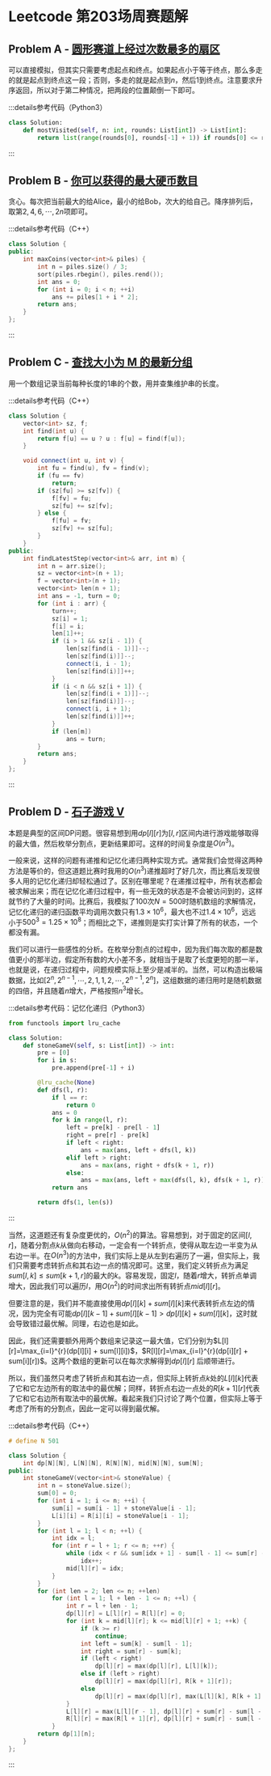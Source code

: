 # Leetcode 第203场周赛题解

## Problem A - [圆形赛道上经过次数最多的扇区](https://leetcode.cn/problems/most-visited-sector-in-a-circular-track/)

可以直接模拟，但其实只需要考虑起点和终点。如果起点小于等于终点，那么多走的就是起点到终点这一段；否则，多走的就是起点到$n$，然后$1$到终点。注意要求升序返回，所以对于第二种情况，把两段的位置颠倒一下即可。

:::details参考代码（Python3）

```python
class Solution:
    def mostVisited(self, n: int, rounds: List[int]) -> List[int]:
        return list(range(rounds[0], rounds[-1] + 1)) if rounds[0] <= rounds[-1] else (list(range(1, rounds[-1] + 1)) + list(range(rounds[0], n + 1)))
```

:::

## Problem B - [你可以获得的最大硬币数目](https://leetcode.cn/problems/maximum-number-of-coins-you-can-get/)

贪心。每次把当前最大的给Alice，最小的给Bob，次大的给自己。降序排列后，取第$2,4,6,\cdots,2n$项即可。

:::details参考代码（C++）

```cpp
class Solution {
public:
    int maxCoins(vector<int>& piles) {
        int n = piles.size() / 3;
        sort(piles.rbegin(), piles.rend());
        int ans = 0;
        for (int i = 0; i < n; ++i)
            ans += piles[1 + i * 2];
        return ans;
    }
};
```

:::

## Problem C - [查找大小为 M 的最新分组](https://leetcode.cn/problems/find-latest-group-of-size-m/)

用一个数组记录当前每种长度的1串的个数，用并查集维护串的长度。

:::details参考代码（C++）

```cpp
class Solution {
    vector<int> sz, f;
    int find(int u) {
        return f[u] == u ? u : f[u] = find(f[u]);
    }

    void connect(int u, int v) {
        int fu = find(u), fv = find(v);
        if (fu == fv)
            return;
        if (sz[fu] >= sz[fv]) {
            f[fv] = fu;
            sz[fu] += sz[fv];
        } else {
            f[fu] = fv;
            sz[fv] += sz[fu];
        }
    }
public:
    int findLatestStep(vector<int>& arr, int m) {
        int n = arr.size();
        sz = vector<int>(n + 1);
        f = vector<int>(n + 1);
        vector<int> len(n + 1);
        int ans = -1, turn = 0;
        for (int i : arr) {
            turn++;
            sz[i] = 1;
            f[i] = i;
            len[1]++;
            if (i > 1 && sz[i - 1]) {
                len[sz[find(i - 1)]]--;
                len[sz[find(i)]]--;
                connect(i, i - 1);
                len[sz[find(i)]]++;
            }
            if (i < n && sz[i + 1]) {
                len[sz[find(i + 1)]]--;
                len[sz[find(i)]]--;
                connect(i, i + 1);
                len[sz[find(i)]]++;
            }
            if (len[m])
                ans = turn;
        }
        return ans;
    }
};
```

:::

## Problem D - [石子游戏 V](https://leetcode.cn/problems/stone-game-v/)

本题是典型的区间DP问题。很容易想到用$dp[l][r]$为$[l,r]$区间内进行游戏能够取得的最大值，然后枚举分割点，更新结果即可。这样的时间复杂度是$O(n^3)$。

一般来说，这样的问题有递推和记忆化递归两种实现方式。通常我们会觉得这两种方法是等价的，但这道题比赛时我用的$O(n^3)$递推超时了好几次，而比赛后发现很多人用的记忆化递归却轻松通过了。区别在哪里呢？在递推过程中，所有状态都会被求解出来；而在记忆化递归过程中，有一些无效的状态是不会被访问到的，这样就节约了大量的时间。比赛后，我模拟了$100$次$N=500$时随机数组的求解情况，记忆化递归的递归函数平均调用次数只有$1.3\times10^6$，最大也不过$1.4\times10^6$，远远小于$500^3=1.25\times10^8$；而相比之下，递推则是实打实计算了所有的状态，一个都没有漏。

我们可以进行一些感性的分析。在枚举分割点的过程中，因为我们每次取的都是数值更小的那半边，假定所有数的大小差不多，就相当于是取了长度更短的那一半，也就是说，在递归过程中，问题规模实际上至少是减半的。当然，可以构造出极端数据，比如$[2^n,2^{n-1},\cdots,2,1,1,2,\cdots,2^{n-1},2^n]$，这组数据的递归用时是随机数据的四倍，并且随着$n$增大，严格按照$n^3$增长。

:::details参考代码：记忆化递归（Python3）

```python
from functools import lru_cache

class Solution:
    def stoneGameV(self, s: List[int]) -> int:
        pre = [0]
        for i in s:
            pre.append(pre[-1] + i)

        @lru_cache(None)
        def dfs(l, r):
            if l == r:
                return 0
            ans = 0
            for k in range(l, r):
                left = pre[k] - pre[l - 1]
                right = pre[r] - pre[k]
                if left < right:
                    ans = max(ans, left + dfs(l, k))
                elif left > right:
                    ans = max(ans, right + dfs(k + 1, r))
                else:
                    ans = max(ans, left + max(dfs(l, k), dfs(k + 1, r)))
            return ans

        return dfs(1, len(s))
```

:::

当然，这道题还有复杂度更优的，$O(n^2)$的算法。容易想到，对于固定的区间$[l,r]$，随着分割点$k$从做向右移动，一定会有一个转折点，使得从取左边一半变为从右边一半。在$O(n^3)$的方法中，我们实际上是从左到右遍历了一遍，但实际上，我们只需要考虑转折点和其右边一点的情况即可。这里，我们定义转折点为满足$sum[l,k]\leq sum[k+1,r]$的最大的$k$。容易发现，固定$l$，随着$r$增大，转折点单调增大，因此我们可以遍历$l$，用$O(n^2)$的时间求出所有转折点$mid[l][r]$。

但要注意的是，我们并不能直接使用$dp[l][k]+sum[l][k]$来代表转折点左边的情况，因为完全有可能$dp[l][k-1]+sum[l][k-1]>dp[l][k]+sum[l][k]$，这时就会导致错过最优解。同理，右边也是如此。

因此，我们还需要额外用两个数组来记录这一最大值，它们分别为$L[l][r]=\max_{i=l}^{r}(dp[l][i] + sum[l][i])$，$R[l][r]=\max_{i=l}^{r}(dp[i][r] + sum[i][r])$。这两个数组的更新可以在每次求解得到$dp[l][r]$
后顺带进行。

所以，我们虽然只考虑了转折点和其右边一点，但实际上转折点$k$处的$L[l][k]$代表了它和它左边所有的取法中的最优解；同样，转折点右边一点处的$R[k+1][r]$代表了它和它右边所有取法中的最优解。看起来我们只讨论了两个位置，但实际上等于考虑了所有的分割点，因此一定可以得到最优解。

:::details参考代码（C++）

```cpp
# define N 501

class Solution {
    int dp[N][N], L[N][N], R[N][N], mid[N][N], sum[N];
public:
    int stoneGameV(vector<int>& stoneValue) {
        int n = stoneValue.size();
        sum[0] = 0;
        for (int i = 1; i <= n; ++i) {
            sum[i] = sum[i - 1] + stoneValue[i - 1];
            L[i][i] = R[i][i] = stoneValue[i - 1];
        }
        for (int l = 1; l < n; ++l) {
            int idx = l;
            for (int r = l + 1; r <= n; ++r) {
                while (idx < r && sum[idx + 1] - sum[l - 1] <= sum[r] - sum[idx + 1])
                    idx++;
                mid[l][r] = idx;
            }
        }
        for (int len = 2; len <= n; ++len)
            for (int l = 1; l + len - 1 <= n; ++l) {
                int r = l + len - 1;
                dp[l][r] = L[l][r] = R[l][r] = 0;
                for (int k = mid[l][r]; k <= mid[l][r] + 1; ++k) {
                    if (k >= r)
                        continue;
                    int left = sum[k] - sum[l - 1];
                    int right = sum[r] - sum[k];
                    if (left < right)
                        dp[l][r] = max(dp[l][r], L[l][k]);
                    else if (left > right)
                        dp[l][r] = max(dp[l][r], R[k + 1][r]);
                    else
                        dp[l][r] = max(dp[l][r], max(L[l][k], R[k + 1][r]));
                }
                L[l][r] = max(L[l][r - 1], dp[l][r] + sum[r] - sum[l - 1]);
                R[l][r] = max(R[l + 1][r], dp[l][r] + sum[r] - sum[l - 1]);
            }
        return dp[1][n];
    }
};
```

:::
